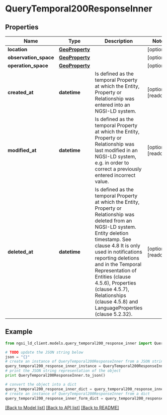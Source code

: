# QueryTemporal200ResponseInner


## Properties
Name | Type | Description | Notes
------------ | ------------- | ------------- | -------------
**location** | [**GeoProperty**](GeoProperty.md) |  | [optional] 
**observation_space** | [**GeoProperty**](GeoProperty.md) |  | [optional] 
**operation_space** | [**GeoProperty**](GeoProperty.md) |  | [optional] 
**created_at** | **datetime** | Is defined as the temporal Property at which the Entity, Property or Relationship was entered into an NGSI-LD system.  | [optional] [readonly] 
**modified_at** | **datetime** | Is defined as the temporal Property at which the Entity, Property or Relationship was last modified in an NGSI-LD system, e.g. in order to correct a previously entered incorrect value.  | [optional] [readonly] 
**deleted_at** | **datetime** | Is defined as the temporal Property at which the Entity, Property or Relationship was deleted from an NGSI-LD system.  Entity deletion timestamp. See clause 4.8 It is only used in notifications reporting deletions and in the Temporal Representation of Entities (clause 4.5.6), Properties (clause 4.5.7), Relationships (clause 4.5.8) and LanguageProperties (clause 5.2.32).  | [optional] [readonly] 

## Example

```python
from ngsi_ld_client.models.query_temporal200_response_inner import QueryTemporal200ResponseInner

# TODO update the JSON string below
json = "{}"
# create an instance of QueryTemporal200ResponseInner from a JSON string
query_temporal200_response_inner_instance = QueryTemporal200ResponseInner.from_json(json)
# print the JSON string representation of the object
print QueryTemporal200ResponseInner.to_json()

# convert the object into a dict
query_temporal200_response_inner_dict = query_temporal200_response_inner_instance.to_dict()
# create an instance of QueryTemporal200ResponseInner from a dict
query_temporal200_response_inner_form_dict = query_temporal200_response_inner.from_dict(query_temporal200_response_inner_dict)
```
[[Back to Model list]](../README.md#documentation-for-models) [[Back to API list]](../README.md#documentation-for-api-endpoints) [[Back to README]](../README.md)


